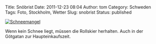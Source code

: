 Title: Snöbrist
Date: 2011-12-23 08:04
Author: tom
Category: Schweden
Tags: Foto, Stockholm, Wetter
Slug: snobrist
Status: published

[![Schneemangel](/pic/snobrist_s.jpg "Schneemangel")](/pic/snobrist_l.jpg)

Wenn kein Schnee liegt, müssen die Rollskier herhalten. Auch in der
Götgatan zur Haupteinkaufszeit.


